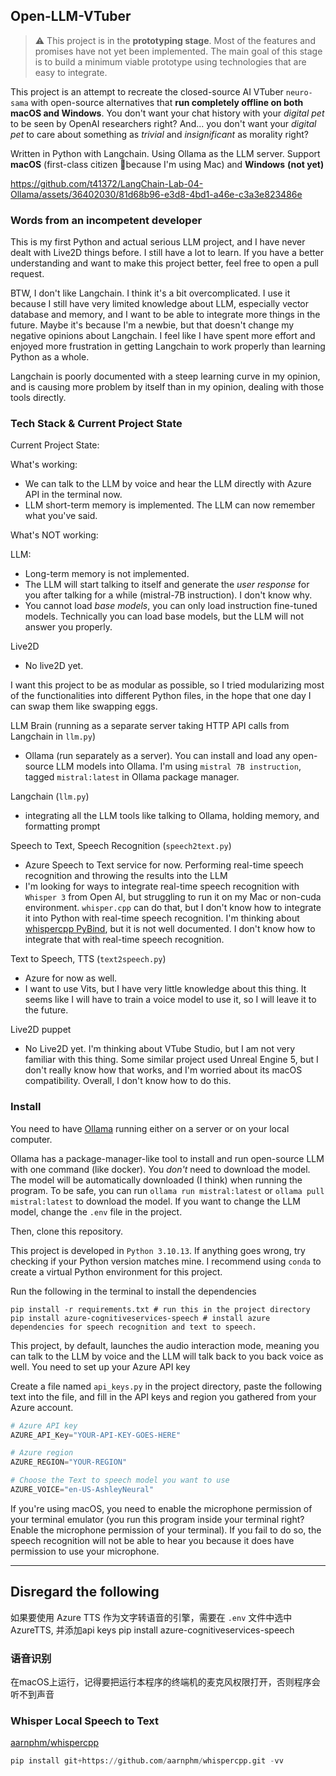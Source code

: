## Open-LLM-VTuber

> :warning: This project is in the **prototyping stage**. Most of the features and promises have not yet been implemented. The main goal of this stage is to build a minimum viable prototype using technologies that are easy to integrate.

This project is an attempt to recreate the closed-source AI VTuber `neuro-sama` with open-source alternatives that **run completely offline on both macOS and Windows**. You don't want your chat history with your *digital pet* to be seen by OpenAI researchers right? And... you don't want your *digital pet* to care about something as *trivial* and *insignificant* as morality right?

Written in Python with Langchain. Using Ollama as the LLM server. Support **macOS** (first-class citizen 🙌because I'm using Mac) and **Windows** **(not yet)**


https://github.com/t41372/LangChain-Lab-04-Ollama/assets/36402030/81d68b96-e3d8-4bd1-a46e-c3a3e823486e


### Words from an incompetent developer

This is my first Python and actual serious LLM project, and I have never dealt with Live2D things before. I still have a lot to learn. If you have a better understanding and want to make this project better, feel free to open a pull request.

BTW, I don't like Langchain. I think it's a bit overcomplicated. I use it because I still have very limited knowledge about LLM, especially vector database and memory, and I want to be able to integrate more things in the future. Maybe it's because I'm a newbie, but that doesn't change my negative opinions about Langchain. I feel like I have spent more effort and enjoyed more frustration in getting Langchain to work properly than learning Python as a whole.

Langchain is poorly documented with a steep learning curve in my opinion, and is causing more problem by itself than in my opinion, dealing with those tools directly. 



### Tech Stack & Current Project State

Current Project State:

What's working:

- We can talk to the LLM by voice and hear the LLM directly with Azure API in the terminal now.
- LLM short-term memory is implemented. The LLM can now remember what you've said.

What's NOT working:

LLM:

- Long-term memory is not implemented.
- The LLM will start talking to itself and generate the *user response* for you after talking for a while (mistral-7B instruction). I don't know why.
- You cannot load *base models*, you can only load instruction fine-tuned models. Technically you can load base models, but the LLM will not answer you properly.

Live2D

- No live2D yet. 



I want this project to be as modular as possible, so I tried modularizing most of the functionalities into different Python files, in the hope that one day I can swap them like swapping eggs.

LLM Brain (running as a separate server taking HTTP API calls from Langchain in `llm.py`)

- Ollama (run separately as a server). You can install and load any open-source LLM models into Ollama. I'm using `mistral 7B instruction`, tagged `mistral:latest` in Ollama package manager.

Langchain (`llm.py`)

- integrating all the LLM tools like talking to Ollama, holding memory, and formatting prompt

Speech to Text, Speech Recognition (`speech2text.py`)

- Azure Speech to Text service for now. Performing real-time speech recognition and throwing the results into the LLM
- I'm looking for ways to integrate real-time speech recognition with `Whisper 3` from Open AI, but struggling to run it on my Mac or non-cuda environment. `whisper.cpp` can do that, but I don't know how to integrate it into Python with real-time speech recognition. I'm thinking about [whispercpp PyBind](https://github.com/aarnphm/whispercpp), but it is not well documented. I don't know how to integrate that with real-time speech recognition.

Text to Speech, TTS (`text2speech.py`)

- Azure for now as well. 
- I want to use Vits, but I have very little knowledge about this thing. It seems like I will have to train a voice model to use it, so I will leave it to the future.

Live2D puppet

- No Live2D yet. I'm thinking about VTube Studio, but I am not very familiar with this thing. Some similar project used Unreal Engine 5, but I don't really know how that works, and I'm worried about its macOS compatibility. Overall, I don't know how to do this.



### Install

You need to have [Ollama](https://github.com/jmorganca/ollama) running either on a server or on your local computer. 

Ollama has a package-manager-like tool to install and run open-source LLM with one command (like docker). You *don't* need to download the model. The model will be automatically downloaded (I think) when running the program. To be safe, you can run `ollama run mistral:latest` or `ollama pull mistral:latest` to download the model. If you want to change the LLM model, change the `.env` file in the project.



Then, clone this repository.

This project is developed in `Python 3.10.13`. If anything goes wrong, try checking if your Python version matches mine. I recommend using `conda` to create a virtual Python environment for this project. 

Run the following in the terminal to install the dependencies

~~~shell
pip install -r requirements.txt # run this in the project directory
pip install azure-cognitiveservices-speech # install azure dependencies for speech recognition and text to speech.
~~~

This project, by default, launches the audio interaction mode, meaning you can talk to the LLM by voice and the LLM will talk back to you back voice as well. You need to set up your Azure API key



Create a file named `api_keys.py` in the project directory, paste the following text into the file, and fill in the API keys and region you gathered from your Azure account.

~~~python
# Azure API key
AZURE_API_Key="YOUR-API-KEY-GOES-HERE"

# Azure region
AZURE_REGION="YOUR-REGION"

# Choose the Text to speech model you want to use
AZURE_VOICE="en-US-AshleyNeural"
~~~



If you're using macOS, you need to enable the microphone permission of your terminal emulator (you run this program inside your terminal right? Enable the microphone permission of your terminal). If you fail to do so, the speech recognition will not be able to hear you because it does have permission to use your microphone.



---







## Disregard the following



如果要使用 Azure TTS 作为文字转语音的引擎，需要在 `.env` 文件中选中 AzureTTS, 并添加api keys
pip install azure-cognitiveservices-speech








### 语音识别
在macOS上运行，记得要把运行本程序的终端机的麦克风权限打开，否则程序会听不到声音


### Whisper Local Speech to Text

[aarnphm/whispercpp](https://github.com/aarnphm/whispercpp)
~~~python
pip install git+https://github.com/aarnphm/whispercpp.git -vv
~~~

